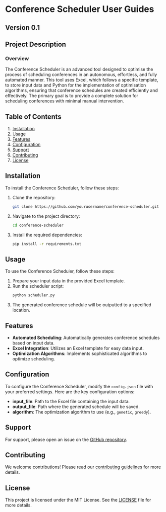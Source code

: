 # Conference Scheduler User Guides

## Version 0.1

## Project Description

### Overview

The Conference Scheduler is an advanced tool designed to optimise the process of scheduling conferences in an autonomous, effortless, and fully automated manner. This tool uses Excel, which follows a specific template, to store input data and Python for the implementation of optimisation algorithms, ensuring that conference schedules are created efficiently and effectively. The primary goal is to provide a complete solution for scheduling conferences with minimal manual intervention.

## Table of Contents

1. [Installation](#installation)
2. [Usage](#usage)
3. [Features](#features)
4. [Configuration](#configuration)
5. [Support](#support)
6. [Contributing](#contributing)
7. [License](#license)

## Installation

To install the Conference Scheduler, follow these steps:

1. Clone the repository:
    ```sh
    git clone https://github.com/yourusername/conference-scheduler.git
    ```
2. Navigate to the project directory:
    ```sh
    cd conference-scheduler
    ```
3. Install the required dependencies:
    ```sh
    pip install -r requirements.txt
    ```

## Usage

To use the Conference Scheduler, follow these steps:

1. Prepare your input data in the provided Excel template.
2. Run the scheduler script:
    ```sh
    python scheduler.py
    ```
3. The generated conference schedule will be outputted to a specified location.

## Features

- **Automated Scheduling**: Automatically generates conference schedules based on input data.
- **Excel Integration**: Utilizes an Excel template for easy data input.
- **Optimization Algorithms**: Implements sophisticated algorithms to optimize scheduling.

## Configuration

To configure the Conference Scheduler, modify the `config.json` file with your preferred settings. Here are the key configuration options:

- **input_file**: Path to the Excel file containing the input data.
- **output_file**: Path where the generated schedule will be saved.
- **algorithm**: The optimization algorithm to use (e.g., `genetic`, `greedy`).

## Support

For support, please open an issue on the [GitHub repository](https://github.com/yourusername/conference-scheduler/issues).

## Contributing

We welcome contributions! Please read our [contributing guidelines](CONTRIBUTING.md) for more details.

## License

This project is licensed under the MIT License. See the [LICENSE](LICENSE) file for more details.
